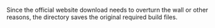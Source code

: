 Since the official website download needs to overturn the wall or other reasons, the directory saves the original required build files.